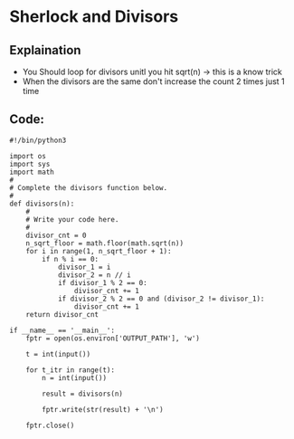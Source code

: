 # Sherlock and Divisors

## Explaination

- You Should loop for divisors unitl you hit sqrt(n) -> this is a know trick
- When the divisors are the same don't increase the count 2 times just 1 time

## Code:

```
#!/bin/python3

import os
import sys
import math
#
# Complete the divisors function below.
#
def divisors(n):
    #
    # Write your code here.
    #
    divisor_cnt = 0
    n_sqrt_floor = math.floor(math.sqrt(n))
    for i in range(1, n_sqrt_floor + 1):
        if n % i == 0:
            divisor_1 = i
            divisor_2 = n // i
            if divisor_1 % 2 == 0:
                divisor_cnt += 1
            if divisor_2 % 2 == 0 and (divisor_2 != divisor_1):
                divisor_cnt += 1
    return divisor_cnt

if __name__ == '__main__':
    fptr = open(os.environ['OUTPUT_PATH'], 'w')

    t = int(input())

    for t_itr in range(t):
        n = int(input())

        result = divisors(n)

        fptr.write(str(result) + '\n')

    fptr.close()

```
